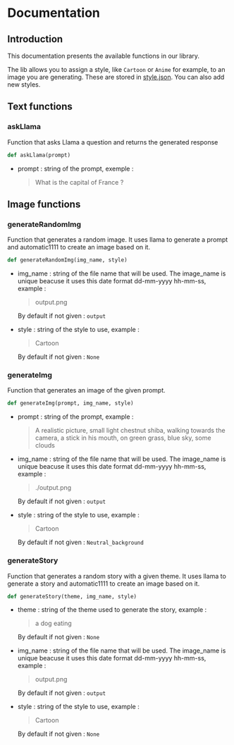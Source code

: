 # Documentation

## Introduction 

This documentation presents the available functions in our library.

The lib allows you to assign a style, like `Cartoon` or `Anime` for example, to an image you are generating. These are stored in [style.json](style.json).
You can also add new styles.

## Text functions

### askLlama
Function that asks Llama a question and returns the generated response
```py
def askLlama(prompt)
```
- prompt : string of the prompt, exemple :
  > What is the capital of France ?

## Image functions

### generateRandomImg
Function that generates a random image. It uses llama to generate a prompt and automatic1111 to create an image based on it. 
```py
def generateRandomImg(img_name, style)
```
- img_name : string of the file name that will be used. The image_name is unique beacuse it uses this date format dd-mm-yyyy hh-mm-ss, example :
  > output.png

  By default if not given : `output`

- style : string of the style to use, example :
  > Cartoon

  By default if not given : `None`

### generateImg
Function that generates an image of the given prompt.
```py
def generateImg(prompt, img_name, style)
```
- prompt : string of the prompt, example :
  > A realistic picture, small light chestnut shiba, walking towards the camera, a stick in his mouth, on green grass, blue sky, some clouds
  
- img_name : string of the file name that will be used. The image_name is unique beacuse it uses this date format dd-mm-yyyy hh-mm-ss, example :
  > ./output.png

  By default if not given : `output`

- style : string of the style to use, example :
  > Cartoon

  By default if not given : `Neutral_background`

### generateStory
Function that generates a random story with a given theme. It uses llama to generate a story and automatic1111 to create an image based on it.
```py
def generateStory(theme, img_name, style)
```

- theme : string of the theme used to generate the story, example :
  > a dog eating

  By default if not given : `None`

- img_name : string of the file name that will be used. The image_name is unique beacuse it uses this date format dd-mm-yyyy hh-mm-ss, example :
  > output.png

  By default if not given : `output`

- style : string of the style to use, example :
  > Cartoon

  By default if not given : `None`